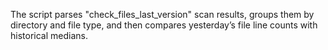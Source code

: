 The script parses "check_files_last_version" scan results, groups them by directory and file type,
and then compares yesterday’s file line counts with historical medians.
